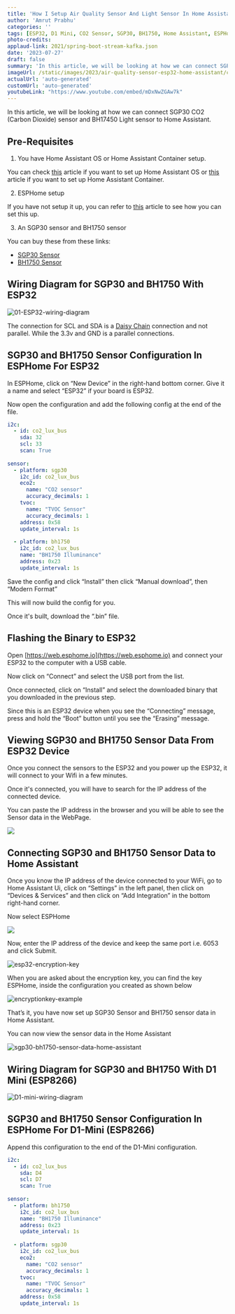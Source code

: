 ```yaml
---
title: 'How I Setup Air Quality Sensor And Light Sensor In Home Assistant - Step By Step Guide'
author: 'Amrut Prabhu'
categories: ''
tags: [ESP32, D1 Mini, CO2 Sensor, SGP30, BH1750, Home Assistant, ESPHome]
photo-credits:
applaud-link: 2021/spring-boot-stream-kafka.json
date: '2023-07-27'
draft: false
summary: 'In this article, we will be looking at how we can connect SGP30 CO2 (Carbon Dioxide) sensor and BH17450 Light sensor to Home Assistant'
imageUrl: /static/images/2023/air-quality-sensor-esp32-home-assistant/cover.jpg
actualUrl: 'auto-generated'
customUrl: 'auto-generated'
youtubeLink: "https://www.youtube.com/embed/mDxNwZGAw7k"
---
```


In this article, we will be looking at how we can connect SGP30 CO2 (Carbon Dioxide) sensor and BH17450 Light sensor to Home Assistant. 
  
<TOCInline toc={props.toc} asDisclosure />


## Pre-Requisites

1.  You have Home Assistant OS or Home Assistant Container setup.

You can check [this](https://smarthomecircle.com/connect-wifi-on-home-assistant-on-startup) article if you want to set up Home Assistant OS or [this](https://smarthomecircle.com/run-home-assistant-container-with-docker) article if you want to set up Home Assistant Container.

2. ESPHome setup

If you have not setup it up, you can refer to [this](https://smarthomecircle.com/esp32-esp8266-esphome-with-home-assistant) article to see how you can set this up.

3. An SGP30 sensor and BH1750 sensor

You can buy these from these links:

-   [SGP30 Sensor](https://s.click.aliexpress.com/e/_DDdbOUT)
-   [BH1750 Sensor](https://s.click.aliexpress.com/e/_DdVXwIJ)

## Wiring Diagram for SGP30 and BH1750 With ESP32

![01-ESP32-wiring-diagram](/static/images/2023/air-quality-sensor-esp32-home-assistant/01-ESP32-wiring-diagram.webp)

The connection for SCL and SDA is a [Daisy Chain](https://kb.supremainc.com/knowledge/doku.php?id=en:daisy_chain) connection and not parallel. While the 3.3v and GND is a parallel connections.

## SGP30 and BH1750 Sensor Configuration In ESPHome For ESP32

In ESPHome, click on “New Device” in the right-hand bottom corner. Give it a name and select “ESP32” if your board is ESP32.

Now open the configuration and add the following config at the end of the file.
```yaml
i2c:  
  - id: co2_lux_bus  
    sda: 32  
    scl: 33  
    scan: True  
  
sensor:  
  - platform: sgp30  
    i2c_id: co2_lux_bus  
    eco2:  
      name: "CO2 sensor"  
      accuracy_decimals: 1  
    tvoc:  
      name: "TVOC Sensor"  
      accuracy_decimals: 1  
    address: 0x58  
    update_interval: 1s  
  
  - platform: bh1750  
    i2c_id: co2_lux_bus  
    name: "BH1750 Illuminance"  
    address: 0x23  
    update_interval: 1s
```
Save the config and click “Install” then click “Manual download”, then “Modern Format”

This will now build the config for you.

Once it's built, download the “.bin” file.

## Flashing the Binary to ESP32

Open [https://web.esphome.io](https://web.esphome.io) and connect your ESP32 to the computer with a USB cable.

Now click on “Connect” and select the USB port from the list.

Once connected, click on “Install” and select the downloaded binary that you downloaded in the previous step.

Since this is an ESP32 device when you see the “Connecting” message, press and hold the “Boot” button until you see the “Erasing” message.

## Viewing SGP30 and BH1750 Sensor Data From ESP32 Device

Once you connect the sensors to the ESP32 and you power up the ESP32, it will connect to your Wifi in a few minutes.

Once it's connected, you will have to search for the IP address of the connected device.

You can paste the IP address in the browser and you will be able to see the Sensor data in the WebPage.

![](/static/images/2023/air-quality-sensor-esp32-home-assistant/02-sgp30-bh1750-sensor-data.webp)

## Connecting SGP30 and BH1750 Sensor Data to Home Assistant

Once you know the IP address of the device connected to your WiFi, go to Home Assistant Ui, click on “Settings” in the left panel, then click on “Devices & Services” and then click on “Add Integration” in the bottom right-hand corner.

Now select ESPHome

![](/static/images/2023/air-quality-sensor-esp32-home-assistant/esphome-ip-address-home-assistant.webp)

Now, enter the IP address of the device and keep the same port i.e. 6053 and click Submit.

![esp32-encryption-key](/static/images/2023/air-quality-sensor-esp32-home-assistant/esp32-encryption-key.webp)

When you are asked about the encryption key, you can find the key ESPHome, inside the configuration you created as shown below

![encryptionkey-example](/static/images/2023/air-quality-sensor-esp32-home-assistant/encryptionkey-example.webp)

That’s it, you have now set up SGP30 Sensor and BH1750 sensor data in Home Assistant.

You can now view the sensor data in the Home Assistant

![sgp30-bh1750-sensor-data-home-assistant](/static/images/2023/air-quality-sensor-esp32-home-assistant/sgp30-bh1750-sensor-data-home-assistant.webp)

## Wiring Diagram for SGP30 and BH1750 With D1 Mini (ESP8266)

![D1-mini-wiring-diagram](/static/images/2023/air-quality-sensor-esp32-home-assistant/D1-mini-wiring-diagram.webp)

## SGP30 and BH1750 Sensor Configuration In ESPHome For D1-Mini (ESP8266)

Append this configuration to the end of the D1-Mini configuration.
```yaml
i2c:  
  - id: co2_lux_bus  
    sda: D4  
    scl: D7  
    scan: True  
  
sensor:  
  - platform: bh1750  
    i2c_id: co2_lux_bus  
    name: "BH1750 Illuminance"  
    address: 0x23  
    update_interval: 1s  
      
  - platform: sgp30  
    i2c_id: co2_lux_bus  
    eco2:  
      name: "CO2 sensor"  
      accuracy_decimals: 1  
    tvoc:  
      name: "TVOC Sensor"  
      accuracy_decimals: 1  
    address: 0x58  
    update_interval: 1s
```